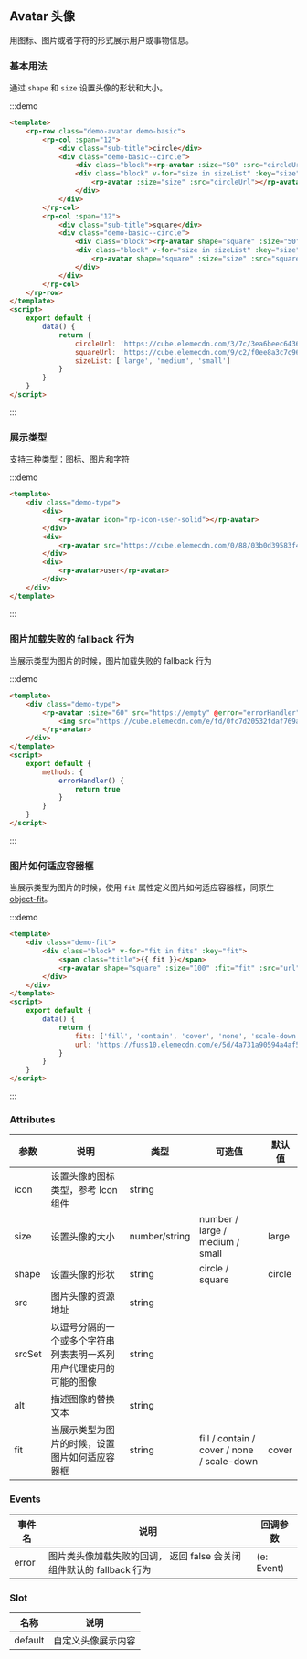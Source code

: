 ## Avatar 头像

用图标、图片或者字符的形式展示用户或事物信息。

### 基本用法

通过 `shape` 和 `size` 设置头像的形状和大小。

:::demo

```html
<template>
    <rp-row class="demo-avatar demo-basic">
        <rp-col :span="12">
            <div class="sub-title">circle</div>
            <div class="demo-basic--circle">
                <div class="block"><rp-avatar :size="50" :src="circleUrl"></rp-avatar></div>
                <div class="block" v-for="size in sizeList" :key="size">
                    <rp-avatar :size="size" :src="circleUrl"></rp-avatar>
                </div>
            </div>
        </rp-col>
        <rp-col :span="12">
            <div class="sub-title">square</div>
            <div class="demo-basic--circle">
                <div class="block"><rp-avatar shape="square" :size="50" :src="squareUrl"></rp-avatar></div>
                <div class="block" v-for="size in sizeList" :key="size">
                    <rp-avatar shape="square" :size="size" :src="squareUrl"></rp-avatar>
                </div>
            </div>
        </rp-col>
    </rp-row>
</template>
<script>
    export default {
        data() {
            return {
                circleUrl: 'https://cube.elemecdn.com/3/7c/3ea6beec64369c2642b92c6726f1epng.png',
                squareUrl: 'https://cube.elemecdn.com/9/c2/f0ee8a3c7c9638a54940382568c9dpng.png',
                sizeList: ['large', 'medium', 'small']
            }
        }
    }
</script>
```

:::

### 展示类型

支持三种类型：图标、图片和字符

:::demo

```html
<template>
    <div class="demo-type">
        <div>
            <rp-avatar icon="rp-icon-user-solid"></rp-avatar>
        </div>
        <div>
            <rp-avatar src="https://cube.elemecdn.com/0/88/03b0d39583f48206768a7534e55bcpng.png"></rp-avatar>
        </div>
        <div>
            <rp-avatar>user</rp-avatar>
        </div>
    </div>
</template>
```

:::

### 图片加载失败的 fallback 行为

当展示类型为图片的时候，图片加载失败的 fallback 行为

:::demo

```html
<template>
    <div class="demo-type">
        <rp-avatar :size="60" src="https://empty" @error="errorHandler">
            <img src="https://cube.elemecdn.com/e/fd/0fc7d20532fdaf769a25683617711png.png" />
        </rp-avatar>
    </div>
</template>
<script>
    export default {
        methods: {
            errorHandler() {
                return true
            }
        }
    }
</script>
```

:::

### 图片如何适应容器框

当展示类型为图片的时候，使用 `fit` 属性定义图片如何适应容器框，同原生 [object-fit](https://developer.mozilla.org/en-US/docs/Web/CSS/object-fit)。

:::demo

```html
<template>
    <div class="demo-fit">
        <div class="block" v-for="fit in fits" :key="fit">
            <span class="title">{{ fit }}</span>
            <rp-avatar shape="square" :size="100" :fit="fit" :src="url"></rp-avatar>
        </div>
    </div>
</template>
<script>
    export default {
        data() {
            return {
                fits: ['fill', 'contain', 'cover', 'none', 'scale-down'],
                url: 'https://fuss10.elemecdn.com/e/5d/4a731a90594a4af544c0c25941171jpeg.jpeg'
            }
        }
    }
</script>
```

:::

### Attributes

| 参数   | 说明                                                               | 类型          | 可选值                                     | 默认值 |
| ------ | ------------------------------------------------------------------ | ------------- | ------------------------------------------ | ------ |
| icon   | 设置头像的图标类型，参考 Icon 组件                                 | string        |                                            |        |
| size   | 设置头像的大小                                                     | number/string | number / large / medium / small            | large  |
| shape  | 设置头像的形状                                                     | string        | circle / square                            | circle |
| src    | 图片头像的资源地址                                                 | string        |                                            |        |
| srcSet | 以逗号分隔的一个或多个字符串列表表明一系列用户代理使用的可能的图像 | string        |                                            |        |
| alt    | 描述图像的替换文本                                                 | string        |                                            |        |
| fit    | 当展示类型为图片的时候，设置图片如何适应容器框                     | string        | fill / contain / cover / none / scale-down | cover  |

### Events

| 事件名 | 说明                                                                 | 回调参数   |
| ------ | -------------------------------------------------------------------- | ---------- |
| error  | 图片类头像加载失败的回调， 返回 false 会关闭组件默认的 fallback 行为 | (e: Event) |

### Slot

| 名称    | 说明               |
| ------- | ------------------ |
| default | 自定义头像展示内容 |
